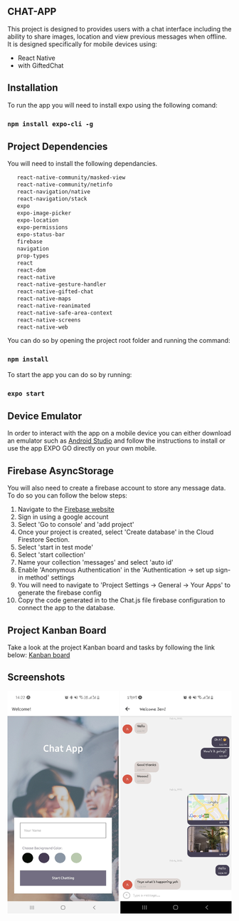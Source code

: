 ## CHAT-APP

This project is designed to provides users with a chat interface including the ability to share images, location and view previous messages when offline.
It is designed specifically for mobile devices using:
* React Native 
* with GiftedChat

## Installation

To run the app you will need to install expo using the following comand:

### `npm install expo-cli -g`

## Project Dependencies

You will need to install the following dependancies. 

```react-native-community/async-storage
   react-native-community/masked-view
   react-native-community/netinfo
   react-navigation/native
   react-navigation/stack
   expo
   expo-image-picker
   expo-location
   expo-permissions
   expo-status-bar
   firebase
   navigation
   prop-types
   react
   react-dom
   react-native
   react-native-gesture-handler
   react-native-gifted-chat
   react-native-maps
   react-native-reanimated
   react-native-safe-area-context
   react-native-screens
   react-native-web
```

You can do so by opening the project root folder and running the command:

### `npm install`

To start the app you can do so by running:

### `expo start`

## Device Emulator

In order to interact with the app on a mobile device you can either download an emulator such as [Android Studio](https://developer.android.com/studio/) and follow the instructions to install or use the app EXPO GO directly on your own mobile.  

## Firebase AsyncStorage

You will also need to create a firebase account to store any message data.
To do so you can follow the below steps:

1. Navigate to the [Firebase website](https://firebase.google.com/?hl=en)
2. Sign in using a google account
3. Select 'Go to console' and 'add project'
4. Once your project is created, select 'Create database' in the Cloud Firestore Section.
5. Select 'start in test mode'
6. Select 'start collection'
7. Name your collection 'messages' and select 'auto id' 
8. Enable 'Anonymous Authentication' in the 'Authentication -> set up sign-in method' settings 
9. You will need to navigate to 'Project Settings -> General -> Your Apps' to generate the firebase config
10. Copy the code generated in to the Chat.js file firebase configuration to connect the app to the database.

## Project Kanban Board

Take a look at the project Kanban board and tasks by following the link below:
[Kanban board](https://trello.com/b/qy5mGnB0/chat-app)

## Screenshots

<div align="center">
<img align="left" width="250" height="500" src="/images/homepage.jpg">
<img align="right" width="250" height="500" src="/images/chatscreen.jpg">
</div>